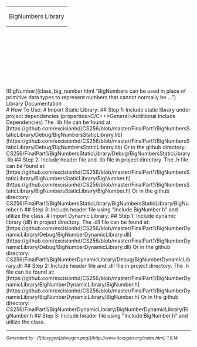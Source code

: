 <div id="top">

<div id="titlearea">

<table cellspacing="0" cellpadding="0">

<tbody>

<tr style="height: 56px;">

<td id="projectalign" style="padding-left: 0.5em;">

<div id="projectname">BigNumbers Library</div>

</td>

</tr>

</tbody>

</table>

</div>

<script type="text/javascript">/* @license magnet:?xt=urn:btih:cf05388f2679ee054f2beb29a391d25f4e673ac3&amp;dn=gpl-2.0.txt GPL-v2 */ var searchBox = new SearchBox("searchBox", "search",false,'Search'); /* @license-end */</script> <script type="text/javascript">/* @license magnet:?xt=urn:btih:cf05388f2679ee054f2beb29a391d25f4e673ac3&amp;dn=gpl-2.0.txt GPL-v2 */ $(function() { initMenu('',true,false,'search.php','Search'); $(document).ready(function() { init_search(); }); }); /* @license-end */</script></div>

<div id="MSearchResultsWindow"><iframe src="javascript:void(0)" frameborder="0" name="MSearchResults" id="MSearchResults"></iframe></div>

<div class="header">

<div class="headertitle">

<div class="title">[BigNumber](class_big_number.html "BigNumbers can be used in place of primitive data types to represent numbers that cannot normally be ...") Library Documentation</div>

</div>

</div>

<div class="contents">

<div class="textblock"># <a class="anchor" id="intro_sec"></a>How To Use: # <a class="anchor" id="install_sec"></a>Import Static Library: ## <a class="anchor" id="step1"></a>Step 1: Include static library under project dependencies (properties>C/C++>General>Additional Include Dependencies) The .lib file can be found at: [https://github.com/excisionhd/CS256/blob/master/FinalPart1/BigNumbersStaticLibrary/Debug/BigNumbersStaticLibrary.lib](https://github.com/excisionhd/CS256/blob/master/FinalPart1/BigNumbersStaticLibrary/Debug/BigNumbersStaticLibrary.lib) Or in the github directory: CS256/FinalPart1/BigNumbersStaticLibrary/Debug/BigNumbersStaticLibrary.lib ## <a class="anchor" id="step2"></a>Step 2: Include header file and .lib file in project directory. The .h file can be found at: [https://github.com/excisionhd/CS256/blob/master/FinalPart1/BigNumbersStaticLibrary/BigNumbersStaticLibrary/BigNumber.h](https://github.com/excisionhd/CS256/blob/master/FinalPart1/BigNumbersStaticLibrary/BigNumbersStaticLibrary/BigNumber.h) Or in the github directory: CS256/FinalPart1/BigNumbersStaticLibrary/BigNumbersStaticLibrary/BigNumber.h ## <a class="anchor" id="step3"></a>Step 3: Include header file using "Include BigNumber.h" and utilize the class. # <a class="anchor" id="install_sec2"></a>Import Dynamic Library: ## <a class="anchor" id="step4"></a>Step 1: Include dynamic library (dll) in project directory. The .dll file can be found at: [https://github.com/excisionhd/CS256/blob/master/FinalPart1/BigNumberDynamicLibrary/Debug/BigNumberDynamicLibrary.dll](https://github.com/excisionhd/CS256/blob/master/FinalPart1/BigNumberDynamicLibrary/Debug/BigNumberDynamicLibrary.dll) Or in the github directory: CS256/FinalPart1/BigNumberDynamicLibrary/Debug/BigNumberDynamicLibrary.dll ## <a class="anchor" id="step5"></a>Step 2: Include header file and .dll file in project directory. The .h file can be found at: [https://github.com/excisionhd/CS256/blob/master/FinalPart1/BigNumberDynamicLibrary/BigNumberDynamicLibrary/BigNumber.h](https://github.com/excisionhd/CS256/blob/master/FinalPart1/BigNumberDynamicLibrary/BigNumberDynamicLibrary/BigNumber.h) Or in the github directory: CS256/FinalPart1/BigNumberDynamicLibrary/BigNumberDynamicLibrary/BigNumber.h ## <a class="anchor" id="step6"></a>Step 3: Include header file using "Include BigNumber.h" and utilize the class.</div>

</div>

* * *

<address class="footer"><small>Generated by   [![doxygen](doxygen.png)](http://www.doxygen.org/index.html) 1.8.14</small></address>
